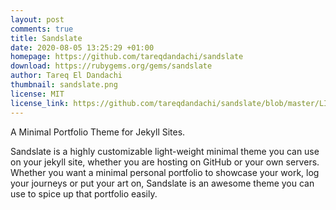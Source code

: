 ```yaml
---
layout: post
comments: true
title: Sandslate
date: 2020-08-05 13:25:29 +01:00
homepage: https://github.com/tareqdandachi/sandslate
download: https://rubygems.org/gems/sandslate
author: Tareq El Dandachi
thumbnail: sandslate.png
license: MIT
license_link: https://github.com/tareqdandachi/sandslate/blob/master/LICENSE
---
```


A Minimal Portfolio Theme for Jekyll Sites.

Sandslate is a highly customizable light-weight minimal theme you can use on your jekyll site, whether you are hosting on GitHub or your own servers.
Whether you want a minimal personal portfolio to showcase your work, log your journeys or put your art on, Sandslate is an awesome theme you can use  to spice up that portfolio easily.
